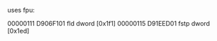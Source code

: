 uses fpu:

00000111  D906F101          fld dword [0x1f1]
00000115  D91EED01          fstp dword [0x1ed]
